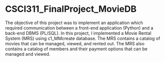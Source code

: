 # CSCI311_FinalProject_MovieDB
The objective of this project was to implement an application which required communication between a front-end application (Python) and a back-end DBMS (PL/SQL). In this project, I implemented a Movie Rental System (MRS) using c1_MMcreate database. The MRS contains a catalog of movies that can be managed, viewed, and rented out.  The MRS also contains a catalog of members and their payment options that can be managed and viewed. 
